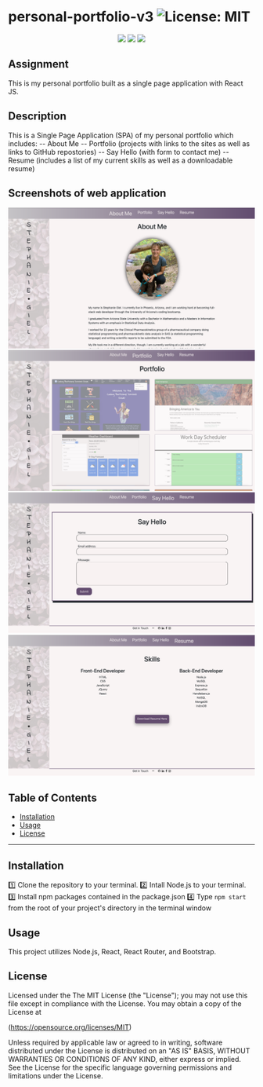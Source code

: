 # personal-portfolio-v3 ![License: MIT](https://img.shields.io/badge/License-MIT-yellow.svg)

  <p align="center">
    <img src="https://img.shields.io/badge/Javascript-yellow" />
    <img src="https://img.shields.io/badge/-Node.js-green" />
    <img src="https://img.shields.io/badge/-React-blue" />

## Assignment
  This is my personal portfolio built as a single page application with React JS. 
  
## Description
  This is a Single Page Application \(SPA\) of my personal portfolio which includes:
  -- About Me 
  -- Portfolio \(projects with links to the sites as well as links to GitHub repostories\)
  -- Say Hello \(with form to contact me\)
  -- Resume \(includes a list of my current skills as well as a downloadable resume\)

## Screenshots of web application 

![Screenshot of Personal Portfolio About Me Page](./src/assets/images/screenshot-about-me.png)
![Screenshot of Personal Portfolio Projects Page](./src/assets/images/screenshot-projects.png)
![Screenshot of Personal Portfolio Say Hello Page](./src/assets/images/screenshot-contact.png)
![Screenshot of Personal Portfolio Resume Page](./src/assets/images/screenshot-resume.png)

## Table of Contents

* [Installation](#installation)
* [Usage](#usage)
* [License](#license)

* * *

## Installation
  :one: Clone the repository to your terminal. 
  :two: Intall Node.js to your terminal. 
  :three: Install npm packages contained in the package.json
  :four: Type `npm start` from the root of your project's directory in the terminal window

## Usage
   This project utilizes Node.js, React, React Router, and Bootstrap. 
 
## License  
  
Licensed under the The MIT License (the "License");
you may not use this file except in compliance with the License.
You may obtain a copy of the License at

(https://opensource.org/licenses/MIT)

Unless required by applicable law or agreed to in writing, software
distributed under the License is distributed on an "AS IS" BASIS,
WITHOUT WARRANTIES OR CONDITIONS OF ANY KIND, either express or implied.
See the License for the specific language governing permissions and
limitations under the License.

    
